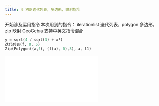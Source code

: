 ```yaml
---
title: 4 初识迭代列表，多边形，映射指令
---
```


开始涉及运用指令
本次用到的指令：
iterationlist 迭代列表，polygon 多边形，zip 映射
GeoGebra 支持中英文指令混合

```py
y = sqrt(4 / sqrt(3) + x²)
迭代列表(f, 0, 5)
Zip(Polygon((a,0), (f(a), 0),3), a, l1)
```

<iframe src="//player.bilibili.com/player.html?aid=372726000&bvid=BV1XZ4y1V7VB&cid=252248971&page=1" scrolling="no" border="0" frameborder="no" framespacing="0" allowfullscreen="true"> </iframe>
